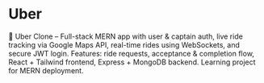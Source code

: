 # Uber
🚖 Uber Clone – Full-stack MERN app with user &amp; captain auth, live ride tracking via Google Maps API, real-time rides using WebSockets, and secure JWT login. Features: ride requests, acceptance &amp; completion flow, React + Tailwind frontend, Express + MongoDB backend. Learning project for MERN deployment.
